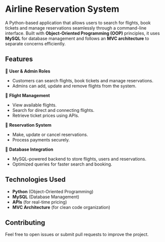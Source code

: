 
# Airline Reservation System

A Python-based application that allows users to search for flights, book tickets and manage reservations seamlessly through a command-line interface. Built with **Object-Oriented Programming (OOP)** principles, it uses **MySQL** for database management and follows an **MVC architecture** to separate concerns efficiently.  

## Features  
🔹 **User & Admin Roles**  
- Customers can search flights, book tickets and manage reservations.  
- Admins can add, update and remove flights from the system.  

🔹 **Flight Management**  
- View available flights.  
- Search for direct and connecting flights.  
- Retrieve ticket prices using APIs.  

🔹 **Reservation System**  
- Make, update or cancel reservations.  
- Process payments securely.  

🔹 **Database Integration**  
- MySQL-powered backend to store flights, users and reservations.  
- Optimized queries for faster search and booking.  

## Technologies Used  
- **Python** (Object-Oriented Programming)  
- **MySQL** (Database Management)  
- **APIs** (for real-time pricing)  
- **MVC Architecture** (for clean code organization)  

## Contributing  
Feel free to open issues or submit pull requests to improve the project.
